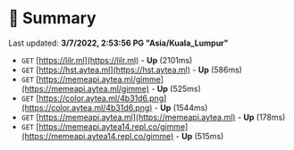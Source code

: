 # 📖 Summary
Last updated: **3/7/2022, 2:53:56 PG "Asia/Kuala_Lumpur"**

- `GET` [https://lilr.ml](https://lilr.ml) - **Up** (2101ms)
- `GET` [https://hst.aytea.ml](https://hst.aytea.ml) - **Up** (586ms)
- `GET` [https://memeapi.aytea.ml/gimme](https://memeapi.aytea.ml/gimme) - **Up** (525ms)
- `GET` [https://color.aytea.ml/4b31d6.png](https://color.aytea.ml/4b31d6.png) - **Up** (1544ms)
- `GET` [https://memeapi.aytea.ml](https://memeapi.aytea.ml) - **Up** (178ms)
- `GET` [https://memeapi.aytea14.repl.co/gimme](https://memeapi.aytea14.repl.co/gimme) - **Up** (515ms)
